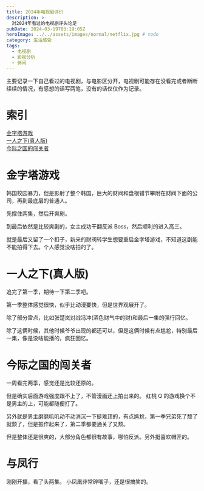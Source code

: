 ```yaml
---
title: 2024年电视剧评价
description: >-
  对2024年看过的电视剧评头论足
pubDate: 2024-03-19T03:19:05Z
heroImage: ../../assets/images/normal/netflix.jpg # todo
category: 生活感受
tags:
  - 电视剧
  - 影视分析
  - 休闲
---
```


主要记录一下自己看过的电视剧，与电影区分开，电视剧可能存在没看完或者断断续续的情况，有感想的话写两笔，没有的话仅仅作为记录。

# 索引

[金字塔游戏](#金字塔游戏)  
[一人之下(真人版)](<#一人之下(真人版)>)  
[今际之国的闯关者](#今际之国的闯关者)

# 金字塔游戏

韩国校园暴力，但是影射了整个韩国，巨大的财阀和盘根错节攀附在财阀下面的公司，再到最底层的普通人。

先撑住两集，然后开爽剧。

到最后依然是比较爽剧的，女主成功干翻反派 Boss，然后顺利的进入高三。

就是最后又留了一个扣子，新来的财阀转学生想要重启金字塔游戏，不知道这剧能不能拍得下去。个人感觉没啥拍的了。

# 一人之下(真人版)

追完了第一季，期待一下第二季吧。

第一季整体感觉很快，似乎比动漫要快，但是世界观展开了。

除了部分雷点，比如张楚岚对战冯冲(酒色财气中的财)和最后一集的强行回忆。

除了这俩时候，其他时候爷爷出现的都还可以，但是这俩时候有点尴尬，特别最后一集，像是没啥能播的，疯狂回忆。

# 今际之国的闯关者

一周看完两季，感觉还是比较还原的。

但是确实后面游戏强度跟不上了，不管漫画还上拍出来的。 红桃 Q 的游戏换个不是男主的上，可能都随便打了。

另外就是男主磨磨叽叽动不动消沉一下挺难顶的，有点尴尬，第一季兄弟死了颓了就颓了，但是振作起来了，第二季都要通关了又颓。

但是整体还是很爽的，大部分角色都很有故事，哪怕反派。另外挺喜欢帽匠的。

# 与凤行

刚刚开播，看了头两集。 小凤凰非常碎嘴子，还是很搞笑的。
